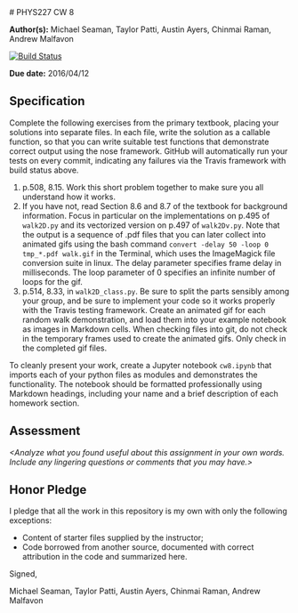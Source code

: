 <div align='right'></div># PHYS227 CW 8

**Author(s):** Michael Seaman, Taylor Patti, Austin Ayers, Chinmai Raman, Andrew Malfavon

[![Build Status](https://travis-ci.org/chapman-phys227-2016s/cw-8-classwork-team.svg?branch=master)](https://travis-ci.org/chapman-phys227-2016s/cw-8-classwork-team)

**Due date:** 2016/04/12

## Specification

Complete the following exercises from the primary textbook, placing your solutions into separate files. In each file, write the solution as a callable function, so that you can write suitable test functions that demonstrate correct output using the nose framework. GitHub will automatically run your tests on every commit, indicating any failures via the Travis framework with build status above.

1. p.508, 8.15. Work this short problem together to make sure you all understand how it works.
1. If you have not, read Section 8.6 and 8.7 of the textbook for background information. Focus in particular on the implementations on p.495 of ```walk2D.py``` and its vectorized version on p.497 of ```walk2Dv.py```. Note that the output is a sequence of .pdf files that you can later collect into animated gifs using the bash command ```convert -delay 50 -loop 0 tmp_*.pdf walk.gif``` in the Terminal, which uses the ImageMagick file conversion suite in linux. The delay parameter specifies frame delay in milliseconds. The loop parameter of 0 specifies an infinite number of loops for the gif.
1. p.514, 8.33, in ```walk2D_class.py```. Be sure to split the parts sensibly among your group, and be sure to implement your code so it works properly with the Travis testing framework. Create an animated gif for each random walk demonstration, and load them into your example notebook as images in Markdown cells. When checking files into git, do not check in the temporary frames used to create the animated gifs. Only check in the completed gif files.

To cleanly present your work, create a Jupyter notebook ```cw8.ipynb``` that imports each of your python files as modules and demonstrates the functionality. The notebook should be formatted professionally using Markdown headings, including your name and a brief description of each homework section. 

## Assessment

_\<Analyze what you found useful about this assignment in your own words. Include any lingering questions or comments that you may have.\>_

## Honor Pledge

I pledge that all the work in this repository is my own with only the following exceptions:

* Content of starter files supplied by the instructor;
* Code borrowed from another source, documented with correct attribution in the code and summarized here.

Signed,

 Michael Seaman, Taylor Patti, Austin Ayers, Chinmai Raman, Andrew Malfavon
